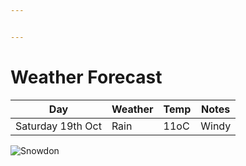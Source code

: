 ```yaml
---


---
```


<h1 id="weather-forecast">Weather Forecast</h1>

<table>
<thead>
<tr>
<th>Day</th>
<th>Weather</th>
<th>Temp</th>
<th>Notes</th>
</tr>
</thead>
<tbody>
<tr>
<td>Saturday 19th Oct</td>
<td>Rain</td>
<td>11oC</td>
<td>Windy</td>
</tr>
</tbody>
</table><p><img src="https://www.mountain-forecast.com/locationmaps/Snowdon.12.gif" alt="Snowdon"></p>

